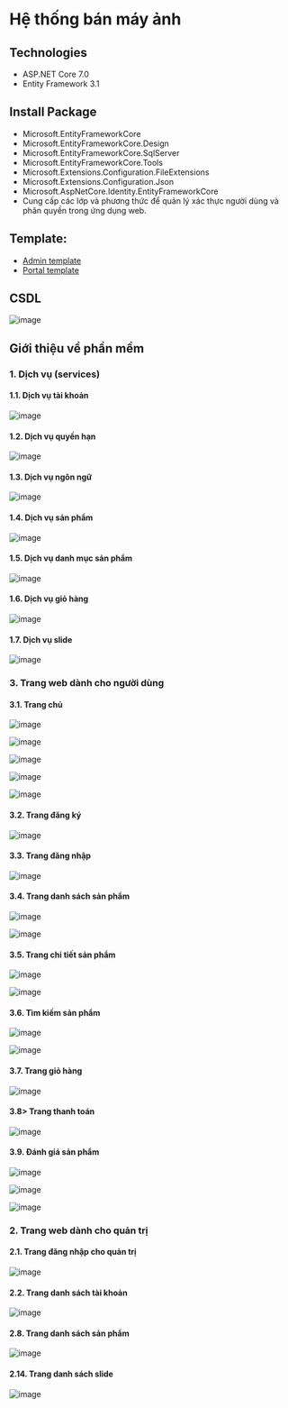 # Hệ thống bán máy ảnh
## Technologies
- ASP.NET Core 7.0
- Entity Framework 3.1

## Install Package
- Microsoft.EntityFrameworkCore
- Microsoft.EntityFrameworkCore.Design
- Microsoft.EntityFrameworkCore.SqlServer
- Microsoft.EntityFrameworkCore.Tools
- Microsoft.Extensions.Configuration.FileExtensions
- Microsoft.Extensions.Configuration.Json
- Microsoft.AspNetCore.Identity.EntityFrameworkCore
- Cung cấp các lớp và phương thức để quản lý xác thực người dùng và phân quyền trong ứng dụng web.
  
## Template:
- [Admin template](https://startbootstrap.com/templates/sb-admin/) 
- [Portal template](https://www.free-css.com/free-css-templates/page194/bootstrap-shop)

## CSDL
![image](https://github.com/hieubuitrung/eShopSolution/assets/78369225/242bd5b1-17eb-43f8-93c4-0fa8506931d0)

## Giới thiệu về phần mềm

### 1. Dịch vụ (services)
#### 1.1. Dịch vụ tài khoản
![image](https://github.com/hieubuitrung/eShopSolution/assets/78369225/2fe02da4-3648-42b9-8259-8bd0301671bb)
#### 1.2. Dịch vụ quyền hạn
![image](https://github.com/hieubuitrung/eShopSolution/assets/78369225/c12fbf4b-8c44-4696-8402-26c751ddd5d6)
#### 1.3. Dịch vụ ngôn ngữ
![image](https://github.com/hieubuitrung/eShopSolution/assets/78369225/051cfaf6-5fbd-4223-8c4c-f166581794ef)
#### 1.4. Dịch vụ sản phẩm
![image](https://github.com/hieubuitrung/eShopSolution/assets/78369225/674cc0a6-a345-44a2-b790-d1ebf2fe2a9a)
#### 1.5. Dịch vụ danh mục sản phẩm
![image](https://github.com/hieubuitrung/eShopSolution/assets/78369225/c8d8c813-2137-4b8e-be15-e28841b0cc4a)
#### 1.6. Dịch vụ giỏ hàng
![image](https://github.com/hieubuitrung/eShopSolution/assets/78369225/68495ab5-5f43-4205-888f-02a4da357408)
#### 1.7. Dịch vụ slide
![image](https://github.com/hieubuitrung/eShopSolution/assets/78369225/88246b00-41bd-4315-ac71-c6cb3b403157)

### 3. Trang web dành cho người dùng
#### 3.1. Trang chủ
![image](https://github.com/hieubuitrung/eShopSolution/assets/78369225/ab4f1b4a-a2b1-4123-b8aa-21851351c48c)

![image](https://github.com/hieubuitrung/eShopSolution/assets/78369225/5fd78a73-5f07-4262-a2e4-5c255f0de5bb)

![image](https://github.com/hieubuitrung/eShopSolution/assets/78369225/ed0035db-3d3e-457f-b8cb-84a254093a9c)

![image](https://github.com/hieubuitrung/eShopSolution/assets/78369225/5cbfa0fd-7b3d-49fb-a2a4-b12081de03e8)

![image](https://github.com/hieubuitrung/eShopSolution/assets/78369225/57fa5c6f-4711-4cf1-be26-daa7ca95dc73)

#### 3.2. Trang đăng ký
![image](https://github.com/hieubuitrung/eShopSolution/assets/78369225/d2628a9e-5984-4ea0-9ec1-c53661997b5a)

#### 3.3. Trang đăng nhập
![image](https://github.com/hieubuitrung/eShopSolution/assets/78369225/1c122fd8-e7fc-44e3-9049-a0b1faa5a508)

#### 3.4. Trang danh sách sản phẩm
![image](https://github.com/hieubuitrung/eShopSolution/assets/78369225/fed34868-4d1d-4d45-abbd-928b35a89b89)

![image](https://github.com/hieubuitrung/eShopSolution/assets/78369225/516e0037-1ffb-481a-8ad3-f437641dda9c)

#### 3.5. Trang chi tiết sản phẩm
![image](https://github.com/hieubuitrung/eShopSolution/assets/78369225/ccb21b3b-0c1b-4ccf-9f1e-ac0b131ebf25)

![image](https://github.com/hieubuitrung/eShopSolution/assets/78369225/6d54ea82-8b65-4c78-9587-8103a4e01645)

#### 3.6. Tìm kiếm sản phẩm
![image](https://github.com/hieubuitrung/eShopSolution/assets/78369225/91e3e0db-be2f-46c7-a38e-4744c7f65d34)

![image](https://github.com/hieubuitrung/eShopSolution/assets/78369225/e01637c8-5987-469e-9d80-85663ae87f63)

#### 3.7. Trang giỏ hàng
![image](https://github.com/hieubuitrung/eShopSolution/assets/78369225/6840c2fc-5f58-401b-8e17-48e07c194aec)

#### 3.8> Trang thanh toán
![image](https://github.com/hieubuitrung/eShopSolution/assets/78369225/346b4518-df3f-4e65-805b-8620d3e5b4a3)

#### 3.9. Đánh giá sản phẩm
![image](https://github.com/hieubuitrung/eShopSolution/assets/78369225/db22c83f-b134-42bb-a635-7108dfaf0004)

![image](https://github.com/hieubuitrung/eShopSolution/assets/78369225/4f99d169-8a2e-46e1-9ea1-5cbc886d38a9)

![image](https://github.com/hieubuitrung/eShopSolution/assets/78369225/2f491f4d-114d-4c54-86d6-f607553819f6)


### 2. Trang web dành cho quản trị
#### 2.1. Trang đăng nhập cho quản trị
![image](https://github.com/hieubuitrung/eShopSolution/assets/78369225/2a7a1643-84fe-4617-9c78-f2be200c7cb8)
#### 2.2. Trang danh sách tài khoản
![image](https://github.com/hieubuitrung/eShopSolution/assets/78369225/594b5497-603d-4ec7-a06e-1fbc1c3a0192)
#### 2.8. Trang danh sách sản phẩm
![image](https://github.com/hieubuitrung/eShopSolution/assets/78369225/96d9d3f1-f69b-4301-92f3-4c6d83adf54d)
#### 2.14. Trang danh sách slide
![image](https://github.com/hieubuitrung/eShopSolution/assets/78369225/9e1d5b70-c007-4962-8d8d-b9498e18a825)




